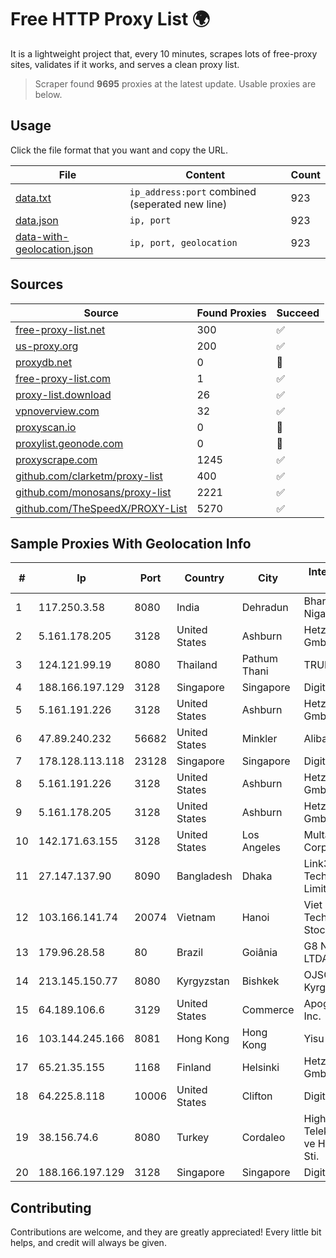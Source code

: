 
# Free HTTP Proxy List 🌍

It is a lightweight project that, every 10 minutes, scrapes lots of free-proxy sites, validates if it works, and serves a clean proxy list.


> Scraper found **9695** proxies at the latest update. Usable proxies are below.

## Usage

Click the file format that you want and copy the URL.


|File|Content|Count|
|----|-------|-----|
|[data.txt](https://raw.githubusercontent.com/themiralay/Proxy-List-World/master/data.txt)|`ip_address:port` combined (seperated new line)|923|
|[data.json](https://raw.githubusercontent.com/themiralay/Proxy-List-World/master/data.json)|`ip, port`|923|
|[data-with-geolocation.json](https://raw.githubusercontent.com/themiralay/Proxy-List-World/master/data-with-geolocation.json)|`ip, port, geolocation`|923|

## Sources

|Source|Found Proxies|Succeed|
|------|-------------|-------|
|[free-proxy-list.net](https://free-proxy-list.net)|300|✅|
|[us-proxy.org](https://www.us-proxy.org)|200|✅|
|[proxydb.net](http://proxydb.net)|0|🚫|
|[free-proxy-list.com](https://free-proxy-list.com/?page=&port=&type%5B%5D=http&type%5B%5D=https&up_time=0&search=Search)|1|✅|
|[proxy-list.download](https://www.proxy-list.download/HTTP)|26|✅|
|[vpnoverview.com](https://vpnoverview.com/privacy/anonymous-browsing/free-proxy-servers)|32|✅|
|[proxyscan.io](https://www.proxyscan.io)|0|🚫|
|[proxylist.geonode.com](https://proxylist.geonode.com/api/proxy-list?limit=300&page=1&sort_by=lastChecked&sort_type=desc&protocols=http,https)|0|🚫|
|[proxyscrape.com](https://api.proxyscrape.com/v2/?request=displayproxies&protocol=http&timeout=10000&country=all&ssl=all&anonymity=all)|1245|✅|
|[github.com/clarketm/proxy-list](https://raw.githubusercontent.com/clarketm/proxy-list/master/proxy-list-raw.txt)|400|✅|
|[github.com/monosans/proxy-list](https://raw.githubusercontent.com/monosans/proxy-list/main/proxies/http.txt)|2221|✅|
|[github.com/TheSpeedX/PROXY-List](https://raw.githubusercontent.com/TheSpeedX/PROXY-List/master/http.txt)|5270|✅|


## Sample Proxies With Geolocation Info

|#|Ip|Port|Country|City|Internet Service Provider|
|-|--|----|-------|----|-------------------------|
|1|117.250.3.58|8080|India|Dehradun|Bharat Sanchar Nigam Ltd|
|2|5.161.178.205|3128|United States|Ashburn|Hetzner Online GmbH|
|3|124.121.99.19|8080|Thailand|Pathum Thani|TRUEBB|
|4|188.166.197.129|3128|Singapore|Singapore|DigitalOcean, LLC|
|5|5.161.191.226|3128|United States|Ashburn|Hetzner Online GmbH|
|6|47.89.240.232|56682|United States|Minkler|Alibaba.com LLC|
|7|178.128.113.118|23128|Singapore|Singapore|DigitalOcean, LLC|
|8|5.161.191.226|3128|United States|Ashburn|Hetzner Online GmbH|
|9|5.161.178.205|3128|United States|Ashburn|Hetzner Online GmbH|
|10|142.171.63.155|3128|United States|Los Angeles|Multacom Corporation|
|11|27.147.137.90|8090|Bangladesh|Dhaka|Link3 Technologies Limited|
|12|103.166.141.74|20074|Vietnam|Hanoi|Viet NAM Cloud Technology Joint Stock Company|
|13|179.96.28.58|80|Brazil|Goiânia|G8 NETWORKS LTDA|
|14|213.145.150.77|8080|Kyrgyzstan|Bishkek|OJSC Kyrgyztelecom|
|15|64.189.106.6|3129|United States|Commerce|Apogee Telecom Inc.|
|16|103.144.245.166|8081|Hong Kong|Hong Kong|Yisu Cloud LTD|
|17|65.21.35.155|1168|Finland|Helsinki|Hetzner Online GmbH|
|18|64.225.8.118|10006|United States|Clifton|DigitalOcean, LLC|
|19|38.156.74.6|8080|Turkey|Cordaleo|High Speed Telekomunikasyon ve Hab. Hiz. Ltd. Sti.|
|20|188.166.197.129|3128|Singapore|Singapore|DigitalOcean, LLC|



## Contributing

Contributions are welcome, and they are greatly appreciated! Every
little bit helps, and credit will always be given.

